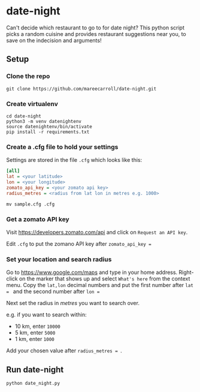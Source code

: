 # date-night

Can't decide which restaurant to go to for date night? This python script picks 
a random cuisine and provides restaurant suggestions near you, to save on the 
indecision and arguments!

## Setup

### Clone the repo

```shell
git clone https://github.com/mareecarroll/date-night.git
```

### Create virtualenv

```shell
cd date-night
python3 -m venv datenightenv
source datenightenv/bin/activate
pip install -r requirements.txt
```

### Create a .cfg file to hold your settings

Settings are stored in the file `.cfg` which looks like this:
    
```ini
[all]
lat = <your latitude>
lon = <your longitude>
zomato_api_key = <your zomato api key>
radius_metres = <radius from lat lon in metres e.g. 1000>
```

```shell
mv sample.cfg .cfg
```

### Get a zomato API key

Visit https://developers.zomato.com/api and click on `Request an API key`.

Edit `.cfg` to put the zomano API key after `zomato_api_key = `

### Set your location and search radius

Go to https://www.google.com/maps and type in your home address. Right-click on the 
marker that shows up and select `What's here` from the context menu. Copy the `lat,lon` 
decimal numbers and put the first number after `lat = ` and the second number after `lon = `

Next set the radius in _metres_ you want to search over.

e.g. if you want to search within:
 * 10 km, enter `10000`
 * 5 km, enter `5000`
 * 1 km, enter `1000`
 
Add your chosen value after `radius_metres = `.

## Run date-night

`python date_night.py`



